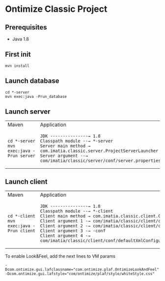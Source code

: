 # Ontimize Classic Project
## Prerequisites
* Java 1.8
## First init
```  
mvn install  
```  
## Launch database
```  
cd *-server  
mvn exec:java -Prun_database  
```  
## Launch server
<table>
  <tr>
    <td>Maven</td>
    <td>Application</td>
  </tr>
  <tr>
    <td>

```  
cd *-server  
mvn exec:java -Prun_server
```  

</td>
    <td>

    JDK ---------------→ 1.8
    Classpath module --→ *-server
    Server main method → com.imatia.classic.server.ProjectServerLauncher
    Server argument --→ com/imatia/classic/server/conf/server.properties
   </td>
  </tr>
</table>

## Launch client
<table>
  <tr>
    <td>Maven</td>
    <td>Application</td>
  </tr>
  <tr>
    <td>

```  
cd *-client  
mvn exec:java -Prun_client  
```  

</td>
    <td>

    JDK ---------------→ 1.8
    Classpath module --→ *-client
    Client main method → com.imatia.classic.client.ClientLauncher
    Client argument 1 -→ com/imatia/classic/client/conf/labels.xml
    Client argument 2 -→ com/imatia/classic/client/clientapplication.xml
    Client argument 3 -→ -conf
    Client argument 4 -→ com/imatia/classic/client/conf/defaultXmlConfigurationParameters.xml
   </td>
  </tr>
</table>

To enable Look&Feel, add the next lines to VM params
```  
-Dcom.ontimize.gui.lafclassname="com.ontimize.plaf.OntimizeLookAndFeel"  
-Dcom.ontimize.gui.lafstyle="com/ontimize/plaf/style/whiteStyle.css"  
```